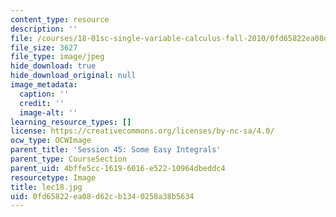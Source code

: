 ```yaml
---
content_type: resource
description: ''
file: /courses/18-01sc-single-variable-calculus-fall-2010/0fd65822ea08d62cb1340258a38b5634_lec18.jpg
file_size: 3627
file_type: image/jpeg
hide_download: true
hide_download_original: null
image_metadata:
  caption: ''
  credit: ''
  image-alt: ''
learning_resource_types: []
license: https://creativecommons.org/licenses/by-nc-sa/4.0/
ocw_type: OCWImage
parent_title: 'Session 45: Some Easy Integrals'
parent_type: CourseSection
parent_uid: 4bffe5cc-1619-6016-e522-10964dbeddc4
resourcetype: Image
title: lec18.jpg
uid: 0fd65822-ea08-d62c-b134-0258a38b5634
---
```


